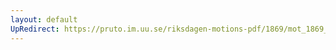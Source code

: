 ```yaml
---
layout: default
UpRedirect: https://pruto.im.uu.se/riksdagen-motions-pdf/1869/mot_1869__ak__110/mot_1869__ak__110-002.pdf
---
```

